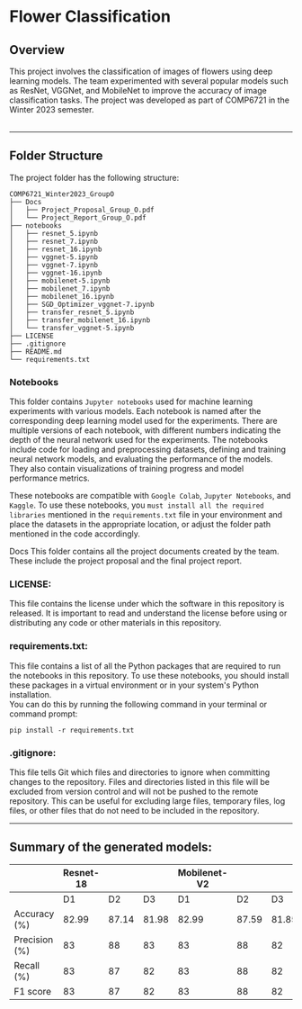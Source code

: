 # Flower Classification

## Overview
This project involves the classification of images of flowers using deep learning models. The team experimented with several popular models such as ResNet, VGGNet, and MobileNet to improve the accuracy of image classification tasks. The project was developed as part of COMP6721 in the Winter 2023 semester.
<br />
<br />
<hr />

## Folder Structure
The project folder has the following structure:

```
COMP6721_Winter2023_GroupO
├── Docs
│   ├── Project_Proposal_Group_O.pdf
│   └── Project_Report_Group_O.pdf
├── notebooks
│   ├── resnet_5.ipynb
│   ├── resnet_7.ipynb
│   ├── resnet_16.ipynb
│   ├── vggnet-5.ipynb
│   ├── vggnet-7.ipynb
│   ├── vggnet-16.ipynb
│   ├── mobilenet-5.ipynb
│   ├── mobilenet_7.ipynb
│   ├── mobilenet_16.ipynb
│   ├── SGD_Optimizer_vggnet-7.ipynb
│   ├── transfer_resnet_5.ipynb
│   ├── transfer_mobilenet_16.ipynb
│   └── transfer_vggnet-5.ipynb
├── LICENSE
├── .gitignore
├── README.md
└── requirements.txt
```
### Notebooks
This folder contains `Jupyter notebooks` used for machine learning experiments with various models. Each notebook is named after the corresponding deep learning model used for the experiments. There are multiple versions of each notebook, with different numbers indicating the depth of the neural network used for the experiments. The notebooks include code for loading and preprocessing datasets, defining and training neural network models, and evaluating the performance of the models. They also contain visualizations of training progress and model performance metrics.

These notebooks are compatible with `Google Colab`, `Jupyter Notebooks`, and `Kaggle`. To use these notebooks, you `must install all the required libraries` mentioned in the ```requirements.txt``` file in your environment and place the datasets in the appropriate location, or adjust the folder path mentioned in the code accordingly.

Docs
This folder contains all the project documents created by the team. These include the project proposal and the final project report.


### LICENSE:
This file contains the license under which the software in this repository is released. It is important to read and understand the license before using or distributing any code or other materials in this repository.

### requirements.txt:
This file contains a list of all the Python packages that are required to run the notebooks in this repository. To use these notebooks, you should install these packages in a virtual environment or in your system's Python installation. <br >You can do this by running the following command in your terminal or command prompt:

``` 
pip install -r requirements.txt
```

### .gitignore:
This file tells Git which files and directories to ignore when committing changes to the repository. Files and directories listed in this file will be excluded from version control and will not be pushed to the remote repository. This can be useful for excluding large files, temporary files, log files, or other files that do not need to be included in the repository.

<hr />

## Summary of the generated models:

|               | Resnet-18 |              |        | Mobilenet-V2 |              |        | VGG-19    |              |        |
| ------------- | --------- | ------------ | ------ | ------------ | ------------ | ------ | --------- | ------------ | ------ |
|               | D1        | D2           | D3     | D1           | D2           | D3     | D1        | D2           | D3     |
| Accuracy (%)  | 82.99     | 87.14        | 81.98  | 82.99 | 87.59 | 81.85 | 10.13 | 14.29 | 6.68 |
| Precision (%) | 83        | 88           | 83     | 83 | 88 | 82 | 1 | 2 | 0 |
| Recall (%)    | 83        | 87           | 82     | 83 | 88 | 82 | 10 | 14 | 7 |
| F1 score      | 83        | 87           | 82     | 83 | 88 | 82 | 20 | 4 | 1 |

